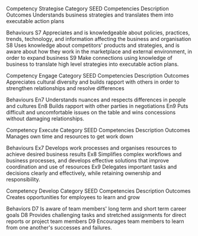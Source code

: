 Competency
Strategise
Category
SEED Competencies
Description
Outcomes
Understands business strategies and translates them into executable action plans

Behaviours
S7 Appreciates and is knowledgeable about policies, practices, trends, technology, and information affecting the business and organisation
S8 Uses knowledge about competitors' products and strategies, and is aware about how they work in the marketplace and external environment, in order to expand business
S9 Make connections using knowledge of business to translate high level strategies into executable action plans.

Competency
Engage
Category
SEED Competencies
Description
Outcomes
Appreciates cultural diversity and builds rapport with others in order to strengthen relationships and resolve differences

Behaviours
En7 Understands nuances and respects differences in people and cultures
En8 Builds rapport with other parties in negotiations
En9 Puts difficult and uncomfortable issues on the table and wins concessions without damaging relationships.

Competency
Execute
Category
SEED Competencies
Description
Outcomes
Manages own time and resources to get work down

Behaviours
Ex7 Develops work processes and organises resources to achieve desired business results
Ex8 Simplifies complex workflows and business processes, and develops effective solutions that improve coordination and use of resources
Ex9 Delegates important tasks and decisions clearly and effectively, while retaining ownership and responsibility.

Competency
Develop
Category
SEED Competencies
Description
Outcomes
Creates opportunities for employees to learn and grow

Behaviors
D7 Is aware of team members' long term and short term career goals
D8 Provides challenging tasks and stretched assignments for direct reports or project team members
D9 Encourages team members to learn from one another's successes and failures.